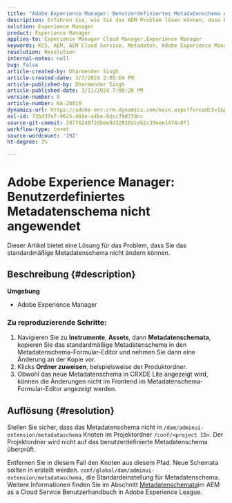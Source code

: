 ```yaml
---
title: "Adobe Experience Manager: Benutzerdefiniertes Metadatenschema nicht angewendet"
description: Erfahren Sie, wie Sie das AEM Problem lösen können, dass benutzerdefiniertes Metadatenschema nicht angewendet wird.
solution: Experience Manager
product: Experience Manager
applies-to: Experience Manager Cloud Manager,Experience Manager
keywords: KCS, AEM, AEM Cloud Service, Metadaten, Adobe Experience Manager
resolution: Resolution
internal-notes: null
bug: false
article-created-by: Dharmender Singh
article-created-date: 3/7/2024 2:05:04 PM
article-published-by: Dharmender Singh
article-published-date: 3/11/2024 7:06:28 PM
version-number: 8
article-number: KA-20819
dynamics-url: https://adobe-ent.crm.dynamics.com/main.aspx?forceUCI=1&pagetype=entityrecord&etn=knowledgearticle&id=bb7df1aa-8bdc-ee11-904d-6045bd006d92
exl-id: 73bd37ef-9625-468e-a4be-0dcc79d739cc
source-git-commit: 20776248f2dbee0d328102ceb2c39eee1474c8f1
workflow-type: tm+mt
source-wordcount: '192'
ht-degree: 3%

---
```


# Adobe Experience Manager: Benutzerdefiniertes Metadatenschema nicht angewendet


Dieser Artikel bietet eine Lösung für das Problem, dass Sie das standardmäßige Metadatenschema nicht ändern können.

## Beschreibung {#description}


<b>Umgebung</b>

- Adobe Experience Manager


### <b>Zu reproduzierende Schritte:</b>

1. Navigieren Sie zu <b>Instrumente</b>, <b>Assets</b>, dann <b>Metadatenschemata</b>, kopieren Sie das standardmäßige Metadatenschema in den Metadatenschema-Formular-Editor und nehmen Sie dann eine Änderung an der Kopie vor.
2. Klicks <b>Ordner zuweisen</b>, beispielsweise der Produktordner.
3. Obwohl das neue Metadatenschema in CRXDE Lite angezeigt wird, können die Änderungen nicht im Frontend im Metadatenschema-Formular-Editor angezeigt werden.



## Auflösung {#resolution}


Stellen Sie sicher, dass das Metadatenschema nicht in `/dam/adminui-extension/metadataschema` Knoten im Projektordner `/conf/<project ID>`. Der Projektordner wird nicht auf das benutzerdefinierte Metadatenschema überprüft.

Entfernen Sie in diesem Fall den Knoten aus diesem Pfad. Neue Schemata sollten in erstellt werden. `conf/global/dam/adminui-extension/metadataschema,` die Standardeinstellung für Metadatenschema. Weitere Informationen finden Sie im Abschnitt [Metadatenschemata](https://experienceleague.adobe.com/docs/experience-manager-cloud-service/content/assets/manage/metadata-schemas.html)im AEM as a Cloud Service Benutzerhandbuch in Adobe Experience League.
